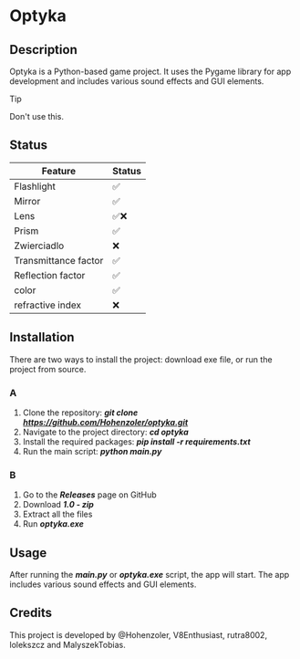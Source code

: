 # Optyka

## Description
Optyka is a Python-based game project. It uses the Pygame library for app development and includes various sound effects and GUI elements.

> [!TIP]
> Don't use this.

## Status
| Feature              | Status |
|----------------------|--------|
| Flashlight           | ✅      |
| Mirror               | ✅      |
| Lens                 | ✅❌     |
| Prism                | ✅      |
| Zwierciadlo          | ❌      |
| Transmittance factor | ✅      |
| Reflection factor    | ✅      |
| color                | ✅      |
| refractive index     | ❌      |

## Installation
There are two ways to install the project: download exe file, or run the project from source.
### A
1. Clone the repository: ***git clone https://github.com/Hohenzoler/optyka.git***
2. Navigate to the project directory: ***cd optyka***
3. Install the required packages: ***pip install -r requirements.txt***
4. Run the main script: ***python main.py***

### B
1. Go to the ***Releases*** page on GitHub
2. Download ***1.0 - zip***
3. Extract all the files
4. Run ***optyka.exe***

## Usage
After running the ***main.py*** or ***optyka.exe*** script, the app will start. The app includes various sound effects and GUI elements.

## Credits
This project is developed by @Hohenzoler, V8Enthusiast, rutra8002, lolekszcz and MalyszekTobias.
